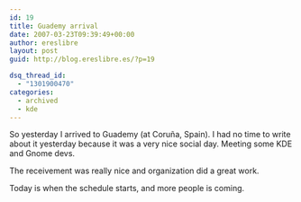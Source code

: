 ```yaml
---
id: 19
title: Guademy arrival
date: 2007-03-23T09:39:49+00:00
author: ereslibre
layout: post
guid: http://blog.ereslibre.es/?p=19

dsq_thread_id:
  - "1301900470"
categories:
  - archived
  - kde
---
```

So yesterday I arrived to Guademy (at Coruña, Spain). I had no time to write about it yesterday because it was a very nice social day. Meeting some KDE and Gnome devs.

The receivement was really nice and organization did a great work.

Today is when the schedule starts, and more people is coming.
